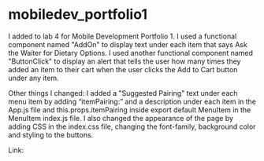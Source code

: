 # mobiledev_portfolio1
I added to lab 4 for Mobile Development Portfolio 1. I used a functional component named "AddOn" to display text under each item that says Ask the Waiter for Dietary Options. 
I used another functional component named "ButtonClick" to display an alert that tells the user how many times they added an item to their cart when the user clicks the Add to Cart button under any item. 

Other things I changed:
I added a "Suggested Pairing" text under each menu item by adding “itemPairing:” and a description under each item in the App.js file and this.props.itemPairing inside export default MenuItem in the MenuItem index.js file. I also changed the appearance of the page by adding CSS in the index.css file, changing the font-family, background color and styling to the buttons. 

Link:
